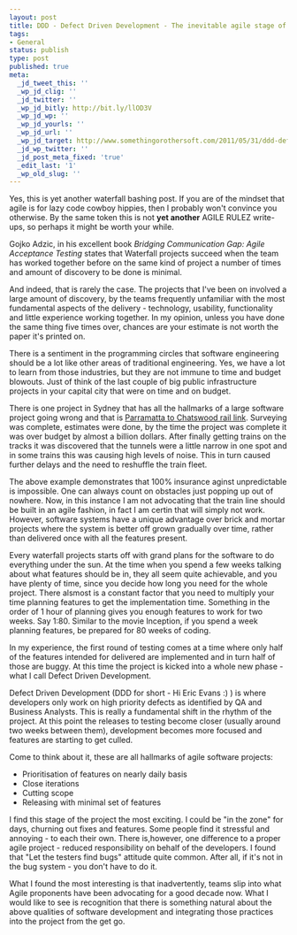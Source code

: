 ```yaml
---
layout: post
title: DDD - Defect Driven Development - The inevitable agile stage of waterfall projects
tags:
- General
status: publish
type: post
published: true
meta:
  _jd_tweet_this: ''
  _wp_jd_clig: ''
  _jd_twitter: ''
  _wp_jd_bitly: http://bit.ly/llOD3V
  _wp_jd_wp: ''
  _wp_jd_yourls: ''
  _wp_jd_url: ''
  _wp_jd_target: http://www.somethingorothersoft.com/2011/05/31/ddd-defect-driven-development-the-inevitable-agile-stage-of-waterfall-projects/
  _jd_wp_twitter: ''
  _jd_post_meta_fixed: 'true'
  _edit_last: '1'
  _wp_old_slug: ''
---
```

Yes, this is yet another waterfall bashing post. If you are of the mindset that agile is for lazy code cowboy hippies, then I probably won't convince you otherwise. By the same token this is not **yet another** AGILE RULEZ write-ups, so perhaps it might be worth your while.

Gojko Adzic, in his excellent book *Bridging Communication Gap: Agile Acceptance Testing* states that Waterfall projects succeed when the team has worked together before on the same kind of project a number of times and amount of discovery to be done is minimal.

And indeed, that is rarely the case. The projects that I've been on involved a large amount of discovery, by the teams frequently unfamiliar with the most fundamental aspects of the delivery - technology, usability, functionality and little experience working together. In my opinion, unless you have done the same thing five times over, chances are your estimate is not worth the paper it's printed on.

There is a sentiment in the programming circles that software engineering should be a lot like other areas of traditional engineering. Yes, we have a lot to learn from those industries, but they are not immune to time and budget blowouts. Just of think of the last couple of big public infrastructure projects in your capital city that were on time and on budget.

There is one project in Sydney that has all the hallmarks of a large software project going wrong and that is [Parramatta to Chatswood rail link](http://en.wikipedia.org/wiki/Epping_to_Chatswood_railway_line). Surveying was complete, estimates were done, by the time the project was complete it was over budget by almost a billion dollars. After finally getting trains on the tracks it was discovered that the tunnels were a little narrow in one spot and in some trains this was causing high levels of noise. This in turn caused further delays and the need to reshuffle the train fleet.

The above example demonstrates that 100% insurance aginst unpredictable is impossible. One can always count on obstacles just popping up out of nowhere. Now, in this instance I am not advocating that the train line should be built in an agile fashion, in fact I am certin that will simply not work. However, software systems have a unique advantage over brick and mortar projects where the system is better off grown gradually over time, rather than delivered once with all the features present.

Every waterfall projects starts off with grand plans for the software to do everything under the sun. At the time when you spend a few weeks talking about what features should be in, they all seem quite achievable, and you have plenty of time, since you decide how long you need for the whole project. There alsmost is a constant factor that you need to multiply your time planning features to get the implementation time. Something in the order of 1 hour of planning gives you enough features to work for two weeks. Say 1:80. Similar to the movie Inception, if you spend a week planning features, be prepared for 80 weeks of coding.

In my experience, the first round of testing comes at a time where only half of the features intended for delivered are implemented and in turn half of those are buggy. At this time the project is kicked into a whole new phase - what I call Defect Driven Development.

Defect Driven Development (DDD for short - Hi Eric Evans :) ) is where developers only work on high priority defects as identified by QA and Business Analysts. This is really a fundamental shift in the rhythm of the project. At this point the releases to testing become closer (usually around two weeks between them), development becomes more focused and features are starting to get culled.

Come to think about it, these are all hallmarks of agile software projects:

* Prioritisation of features on nearly daily basis
* Close iterations
* Cutting scope
* Releasing with minimal set of features

I find this stage of the project the most exciting. I could be "in the zone" for days, churning out fixes and features. Some people find it stressful and annoying - to each their own. There is,however, one difference to a proper agile project - reduced responsibility on behalf of the developers. I found that "Let the testers find bugs" attitude quite common. After all, if it's not in the bug system - you don't have to do it.

What I found the most interesting is that inadvertently, teams slip into what Agile proponents have been advocating for a good decade now. What I would like to see is recognition that there is something natural about the above qualities of software development and integrating those practices into the project from the get go.
